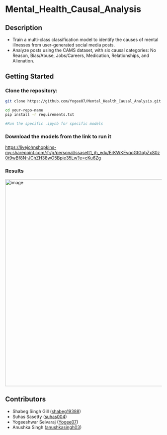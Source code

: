 # Mental_Health_Causal_Analysis

## Description

* Train a multi-class classification model to identify the causes of mental illnesses from user-generated social media posts. 
* Analyze posts using the CAMS dataset, with six causal categories: No Reason, Bias/Abuse, Jobs/Careers, Medication, Relationships, and Alienation.


## Getting Started

### Clone the repository:

```bash
git clone https://github.com/Yogee07/Mental_Health_Causal_Analysis.git
```

```bash
cd your-repo-name
pip install -r requirements.txt
```

```bash
#Run the specific .ipynb for specific models
```
### Download the models from the link to run it
https://livejohnshopkins-my.sharepoint.com/:f:/g/personal/ssasett1_jh_edu/ErKWKEvqoGtGqbZxS0z0t9wBf8N-JChZH38wO5Bpie35Lw?e=cKu6Zg

### Results
<img width="663" alt="image" src="https://github.com/user-attachments/assets/ac7e9948-5e1a-419a-9768-c2242f70cebb" />


## Contributors
* Shabeg Singh Gill ([shabeg19388](https://github.com/shabeg19388))
* Suhas Sasetty ([suhas004](https://github.com/suhas004))
* Yogeeshwar Selvaraj ([Yogee07](https://github.com/Yogee07/))
* Anushka Singh ([anushkasingh03](https://github.com/anushkasingh03))



